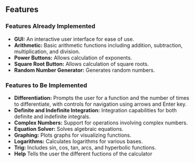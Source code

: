 ## Features

### Features Already Implemented

- **GUI:** An interactive user interface for ease of use.
- **Arithmetic:** Basic arithmetic functions including addition, subtraction, multiplication, and division.
- **Power Buttons:** Allows calculation of exponents.
- **Square Root Button:** Allows calculation of square roots.
- **Random Number Generator:** Generates random numbers.

### Features to Be Implemented

- **Differentiation:** Prompts the user for a function and the number of times to differentiate, with controls for navigation using arrows and Enter key.
- **Definite and Indefinite Integration:** Integration capabilities for both definite and indefinite integrals.
- **Complex Numbers:** Support for operations involving complex numbers.
- **Equation Solver:** Solves algebraic equations.
- **Graphing:** Plots graphs for visualizing functions.
- **Logarithms:** Calculates logarithms for various bases.
- **Trig:** Includes sin, cos, tan, arcs, and hyperbolic functions.
- **Help** Tells the user the different fuctions of the calculator

